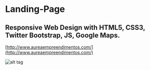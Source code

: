 # Landing-Page
## Responsive Web Design with HTML5, CSS3, Twitter Bootstrap, JS, Google Maps.

[http://www.aureaempreendimentos.com/](http://www.aureaempreendimentos.com/)

![alt tag](https://github.com/andresilvadev/Landing-Page/blob/master/images/barão-de-ramalho.png)
